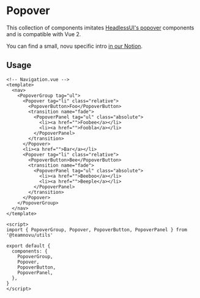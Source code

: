 Popover
=================

This collection of components imitates [HeadlessUI's popover](https://headlessui.dev/vue/popover) components and is compatible with Vue 2.

You can find a small, novu specific intro [in our Notion](https://www.notion.so/teamnovu/Accessible-Navigations-HeadlessUI-Vue-2-efd26e37eb2c49448f7a66b90c965889).

## Usage

```vue
<!-- Navigation.vue -->
<template>
  <nav>
    <PopoverGroup tag="ul">
      <Popover tag="li" class="relative">
        <PopoverButton>Foo</PopoverButton>
        <transition name="fade">
          <PopoverPanel tag="ul" class="absolute">
            <li><a href="">Foobee</a></li>
            <li><a href="">Foobla</a></li>
          </PopoverPanel>
        </transition>
      </Popover>
      <li><a href="">Bar</a></li>
      <Popover tag="li" class="relative">
        <PopoverButton>Bee</PopoverButton>
        <transition name="fade">
          <PopoverPanel tag="ul" class="absolute">
            <li><a href="">Beeboo</a></li>
            <li><a href="">Beeple</a></li>
          </PopoverPanel>
        </transition>
      </Popover>
    </PopoverGroup>
  </nav>
</template>

<script>
import { PopoverGroup, Popover, PopoverButton, PopoverPanel } from '@teamnovu/utils'

export default {
  components: {
    PopoverGroup,
    Popover,
    PopoverButton,
    PopoverPanel,
  },
}
</script>
```
